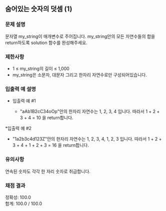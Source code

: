 ## 숨어있는 숫자의 덧셈 (1)

### 문제 설명

문자열 my_string이 매개변수로 주어집니다. my_string안의 모든 자연수들의 합을 return하도록 solution 함수를 완성해주세요.

### 제한사항

* 1 ≤ my_string의 길이 ≤ 1,000
* my_string은 소문자, 대문자 그리고 한자리 자연수로만 구성되어있습니다.

### 입출력 예 설명

* 입출력 예 #1

  - "aAb1B2cC34oOp"안의 한자리 자연수는 1, 2, 3, 4 입니다. 따라서 1 + 2 + 3 + 4 = 10 을 return합니다.

*입출력 예 #2

  - "1a2b3c4d123Z"안의 한자리 자연수는 1, 2, 3, 4, 1, 2, 3 입니다. 따라서 1 + 2 + 3 + 4 + 1 + 2 + 3 = 16 을 return합니다.

### 유의사항

연속된 숫자도 각각 한 자리 숫자로 취급합니다.

### 채점 결과

정확성: 100.0<br>
합계: 100.0 / 100.0
